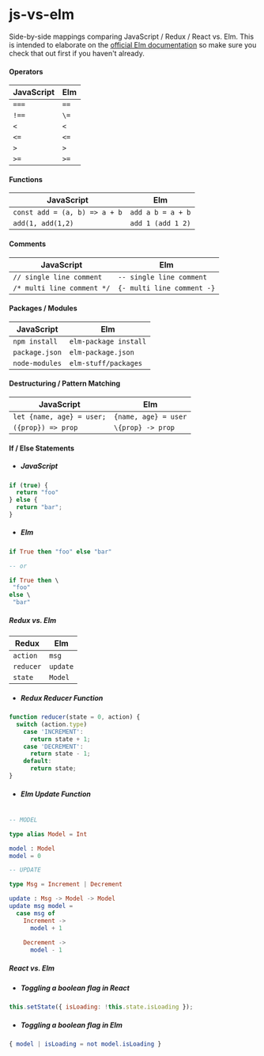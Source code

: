 # js-vs-elm
Side-by-side mappings comparing JavaScript / Redux / React vs. Elm.
This is intended to elaborate on the [official Elm documentation](http://elm-lang.org/docs/from-javascript)
so make sure you check that out first if you haven't already.

#### Operators

| JavaScript | Elm   |
| ---------- | ----- |
| `===`      | `==`   |
| `!==`      | `\=`  |
| `<`        | `<`   |
| `<=`       | `<=`  |
| `>`        | `>`   |
| `>=`       | `>=`  |

#### Functions

| JavaScript                    | Elm               |
| ----------------------------- | ----------------- |
| `const add = (a, b) => a + b` | `add a b = a + b` |
| `add(1, add(1,2)`             | `add 1 (add 1 2)` |


#### Comments

| JavaScript                 | Elm                        |
| -------------------------- | -------------------------- |
| `// single line comment`   | `-- single line comment`   |
| `/* multi line comment */` | `{- multi line comment -}` |

#### Packages / Modules

| JavaScript     | Elm                    |
| -------------- | ---------------------- |
| `npm install`  | `elm-package install`  |
| `package.json` | `elm-package.json`     |
| `node-modules` | `elm-stuff/packages`   |


#### Destructuring / Pattern Matching

| JavaScript                | Elm                  |
| ------------------------- | -------------------- |
| `let {name, age} = user;` | `{name, age} = user` |
| `({prop}) => prop`        | `\{prop} -> prop`    |

#### If / Else Statements

* ##### JavaScript
```javascript
if (true) {
  return "foo"
} else {
  return "bar";
}
```

* ##### Elm

```elm
if True then "foo" else "bar"

-- or

if True then \
 "foo"
else \
 "bar"
```

##### Redux vs. Elm

| Redux     | Elm      |
| --------- | -------- |
| `action`  | `msg`    |
| `reducer` | `update` |
| `state`   | `Model`  |

* ##### Redux Reducer Function

```javascript
function reducer(state = 0, action) {
  switch (action.type)
    case 'INCREMENT':
      return state + 1;
    case 'DECREMENT':
      return state - 1;
    default:
      return state;
}
```

* ##### Elm Update Function

```elm

-- MODEL

type alias Model = Int

model : Model
model = 0

-- UPDATE

type Msg = Increment | Decrement

update : Msg -> Model -> Model
update msg model =
  case msg of
    Increment ->
      model + 1
      
    Decrement ->
      model - 1
```

##### React vs. Elm

* ##### Toggling a boolean flag in React

```javascript
this.setState({ isLoading: !this.state.isLoading });
```

* ##### Toggling a boolean flag in Elm

```elm
{ model | isLoading = not model.isLoading }
```